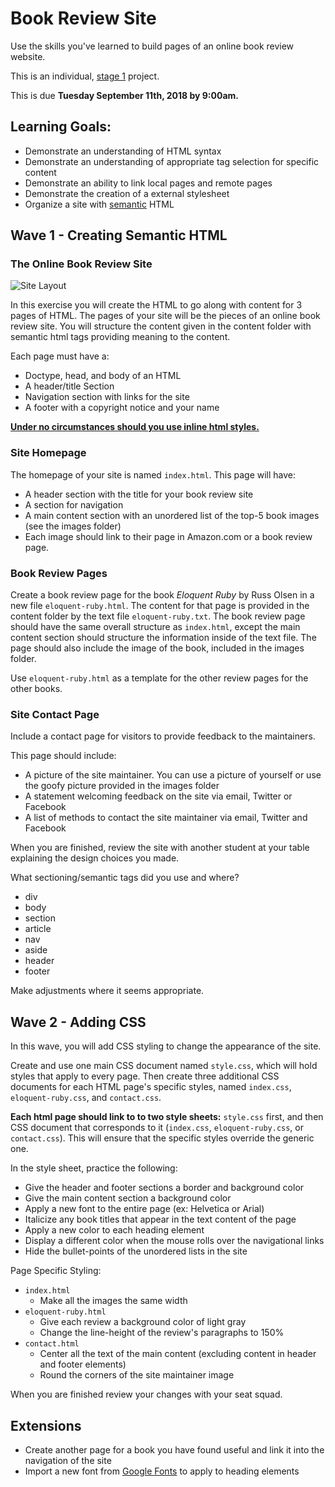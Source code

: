 # Book Review Site

Use the skills you've learned to build pages of an online book review website.

This is an individual, [stage 1](https://github.com/Ada-Developers-Academy/pedagogy/blob/master/rule-of-three.md) project.

This is due **Tuesday September 11th, 2018 by 9:00am.**

##  Learning Goals:

-  Demonstrate an understanding of HTML syntax
-  Demonstrate an understanding of appropriate tag selection for specific content  
-  Demonstrate an ability to link local pages and remote pages
-  Demonstrate the creation of a external stylesheet  
-  Organize a site with [semantic](http://blog.teamtreehouse.com/use-html5-sectioning-elements) HTML


## Wave 1 - Creating Semantic HTML
### The Online Book Review Site

![Site Layout](images/layout.png "Site Layout")

In this exercise you will create the HTML to go along with content for 3 pages of HTML.  The pages of your site will be the pieces of an online book review site.  You will structure the content given in the content folder with semantic html tags providing meaning to the content.

Each page must have a:
-  Doctype, head, and body of an HTML    
-  A header/title Section
-  Navigation section with links for the site
-  A footer with a copyright notice and your name

__[Under no circumstances should you use inline html styles.](http://stackoverflow.com/questions/2612483/whats-so-bad-about-in-line-css)__

### Site Homepage

The homepage of your site is named `index.html`. This page will have:  
-  A header section with the title for your book review site
-  A section for navigation
-  A main content section with an unordered list of the top-5 book images (see the images folder)
  - Each image should link to their page in Amazon.com or a book review page.

### Book Review Pages
Create a book review page for the book *Eloquent Ruby* by Russ Olsen in a new file `eloquent-ruby.html`.  The content for that page is provided in the content folder by the text file `eloquent-ruby.txt`. The book review page should have the same overall structure as `index.html`, except the main content section should structure the information inside of the text file.  The page should also include the image of the book, included in the images folder.

Use `eloquent-ruby.html` as a template for the other review pages for the other books.

### Site Contact Page
Include a contact page for visitors to provide feedback to the maintainers.

This page should include:

-  A picture of the site maintainer. You can use a picture of yourself or use the goofy picture provided in the images folder
-  A statement welcoming feedback on the site via email, Twitter or Facebook
-  A list of methods to contact the site maintainer via email, Twitter and Facebook

When you are finished, review the site with another student at your table explaining the design choices you made.

What sectioning/semantic tags did you use and where?
-  div
-  body
-  section
-  article
-  nav
-  aside
-  header
-  footer


Make adjustments where it seems appropriate.  

## Wave 2 - Adding CSS

In this wave, you will add CSS styling to change the appearance of the site.

Create and use one main CSS document named `style.css`, which will hold styles that apply to every page. Then create three additional CSS documents for each HTML page's specific styles, named `index.css`, `eloquent-ruby.css`, and `contact.css`.

**Each html page should link to to two style sheets:** `style.css` first, and then CSS document that corresponds to it (`index.css`, `eloquent-ruby.css`, or `contact.css`). This will ensure that the specific styles override the generic one.

In the style sheet, practice the following:

-  Give the header and footer sections a border and background color
-  Give the main content section a background color
-  Apply a new font to the entire page (ex: Helvetica or Arial)
-  Italicize any book titles that appear in the text content of the page
-  Apply a new color to each heading element
-  Display a different color when the mouse rolls over the navigational links
-  Hide the bullet-points of the unordered lists in the site  


Page Specific Styling:
-  `index.html`
    -  Make all the images the same width
-  `eloquent-ruby.html`
    - Give each review a background color of light gray
    - Change the line-height of the review's paragraphs to 150%
-  `contact.html`
    - Center all the text of the main content (excluding content in header and footer elements)
    - Round the corners of the site maintainer image

When you are finished review your changes with your seat squad.

## Extensions
- Create another page for a book you have found useful and link it into the navigation of the site
- Import a new font from [Google Fonts](https://fonts.google.com/) to apply to heading elements
